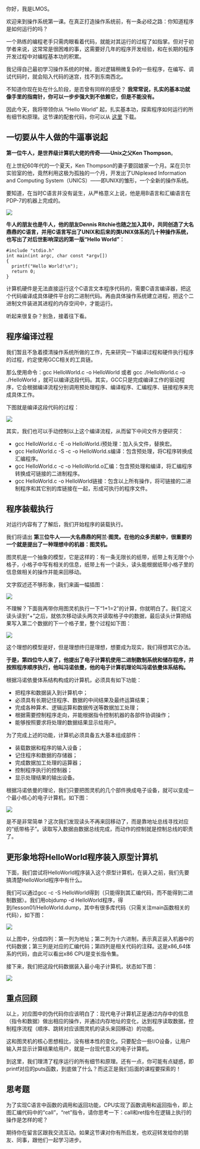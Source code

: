 你好，我是LMOS。

欢迎来到操作系统第一课。在真正打造操作系统前，有一条必经之路：你知道程序是如何运行的吗？

一个熟练的编程老手只需肉眼看着代码，就能对其运行的过程了如指掌。但对于初学者来说，这常常是很困难的事，这需要好几年的程序开发经验，和在长期的程序开发过程中对编程基本功的积累。

我记得自己最初学习操作系统的时候，面对逻辑稍微复杂的一些程序，在编写、调试代码时，就会陷入代码的迷宫，找不到东南西北。

不知道你现在处在什么阶段，是否曾有同样的感受？ **我常常说，扎实的基本功就像手里的指南针，你可以一步步强大到不依赖它，但是不能没有。**

因此今天，我将带领你从 “Hello World” 起，扎实基本功，探索程序如何运行的所有细节和原理。这节课的配套代码，你可以从 [这里](https://gitee.com/lmos/cosmos/tree/master/lesson01/HelloWorld) 下载。

## 一切要从牛人做的牛逼事说起

**第一位牛人，是世界级计算机大佬的传奇——Unix之父Ken Thompson**。

在上世纪60年代的一个夏天，Ken Thompson的妻子要回娘家一个月。呆在贝尔实验室的他，竟然利用这极为孤独的一个月，开发出了UNiplexed Information and Computing System（UNICS）——即UNIX的雏形，一个全新的操作系统。

要知道，在当时C语言并没有诞生，从严格意义上说，他是用B语言和汇编语言在PDP-7的机器上完成的。

![](https://static001.geekbang.org/resource/image/41/56/418b94aed8aab2abf6538a103d9f2856.png?wh=953*633)

**牛人的朋友也是牛人，他的朋友Dennis Ritchie也随之加入其中，共同创造了大名鼎鼎的C语言，并用C语言写出了UNIX和后来的类UNIX体系的几十种操作系统，也写出了对后世影响深远的第一版“Hello World”**：

```
#include "stdio.h"
int main(int argc, char const *argv[])
{
  printf("Hello World!\n");
  return 0;
}

```

计算机硬件是无法直接运行这个C语言文本程序代码的，需要C语言编译器，把这个代码编译成具体硬件平台的二进制代码。再由具体操作系统建立进程，把这个二进制文件装进其进程的内存空间中，才能运行。

听起来很复杂？别急，接着往下看。

## 程序编译过程

我们暂且不急着摸清操作系统所做的工作，先来研究一下编译过程和硬件执行程序的过程，约定使用GCC相关的工具链。

那么使用命令：gcc HelloWorld.c -o HelloWorld 或者 gcc ./HelloWorld.c -o ./HelloWorld ，就可以编译这段代码。其实，GCC只是完成编译工作的驱动程序，它会根据编译流程分别调用预处理程序、编译程序、汇编程序、链接程序来完成具体工作。

下图就是编译这段代码的过程：

![](https://static001.geekbang.org/resource/image/f2/4a/f2b10135ed52436888a793327e4d5a4a.jpg?wh=3015*2410)

其实，我们也可以手动控制以上这个编译流程，从而留下中间文件方便研究：

- gcc HelloWorld.c -E -o HelloWorld.i预处理：加入头文件，替换宏。
- gcc HelloWorld.c -S -c -o HelloWorld.s编译：包含预处理，将C程序转换成汇编程序。
- gcc HelloWorld.c -c -o HelloWorld.o汇编：包含预处理和编译，将汇编程序转换成可链接的二进制程序。
- gcc HelloWorld.c -o HelloWorld链接：包含以上所有操作，将可链接的二进制程序和其它别的库链接在一起，形成可执行的程序文件。

## 程序装载执行

对运行内容有了了解后，我们开始程序的装载执行。

我们将请出 **第三位牛人——大名鼎鼎的阿兰·图灵。在他的众多贡献中，很重要的一个就是提出了一种理想中的机器：图灵机。**

图灵机是一个抽象的模型，它是这样的：有一条无限长的纸带，纸带上有无限个小格子，小格子中写有相关的信息，纸带上有一个读头，读头能根据纸带小格子里的信息做相关的操作并能来回移动。

文字叙述还不够形象，我们来画一幅插图：

![](https://static001.geekbang.org/resource/image/69/7d/6914497643dbb0aaefffc32b865dcf7d.png?wh=517*199)

不理解？下面我再带你用图灵机执行一下“1+1=2”的计算，你就明白了。我们定义读头读到“+”之后，就依次移动读头两次并读取格子中的数据，最后读头计算把结果写入第二个数据的下一个格子里，整个过程如下图：

![](https://static001.geekbang.org/resource/image/43/87/43812abfe104d6885815825f07622e87.jpg?wh=2705*2755)

这个理想的模型是好，但是理想终归是理想，想要成为现实，我们得想其它办法。

**于是，第四位牛人来了，他提出了电子计算机使用二进制数制系统和储存程序，并按照程序顺序执行，他叫冯诺依曼，他的电子计算机理论叫冯诺依曼体系结构。**

根据冯诺依曼体系结构构成的计算机，必须具有如下功能：

- 把程序和数据装入到计算机中；
- 必须具有长期记住程序、数据的中间结果及最终运算结果；
- 完成各种算术、逻辑运算和数据传送等数据加工处理；
- 根据需要控制程序走向，并能根据指令控制机器的各部件协调操作；
- 能够按照要求将处理的数据结果显示给用户。

为了完成上述的功能，计算机必须具备五大基本组成部件：

- 装载数据和程序的输入设备；
- 记住程序和数据的存储器；
- 完成数据加工处理的运算器；
- 控制程序执行的控制器；
- 显示处理结果的输出设备。

根据冯诺依曼的理论，我们只要把图灵机的几个部件换成电子设备，就可以变成一个最小核心的电子计算机，如下图：

![](https://static001.geekbang.org/resource/image/bd/26/bde34df011c397yy42dc00fe6bd35226.jpg?wh=1386*1026)

是不是非常简单？这次我们发现读头不再来回移动了，而是靠地址总线寻找对应的“纸带格子”。读取写入数据由数据总线完成，而动作的控制就是控制总线的职责了。

## 更形象地将HelloWorld程序装入原型计算机

下面，我们尝试将HelloWorld程序装入这个原型计算机，在装入之前，我们先要搞清楚HelloWorld程序中有什么。

我们可以通过gcc -c -S HelloWorld得到（只能得到其汇编代码，而不能得到二进制数据）。我们用objdump -d HelloWorld程序，得到/lesson01/HelloWorld.dump，其中有很多库代码（只需关注main函数相关的代码），如下图：

![](https://static001.geekbang.org/resource/image/39/14/3991a042107b90612122b14596c65614.jpeg?wh=820*291)

以上图中，分成四列：第一列为地址；第二列为十六进制，表示真正装入机器中的代码数据；第三列是对应的汇编代码；第四列是相关代码的注释。这是x86\_64体系的代码，由此可以看出x86 CPU是变长指令集。

接下来，我们把这段代码数据装入最小电子计算机，状态如下图：

![](https://static001.geekbang.org/resource/image/5d/6e/5d4889e7bf20e670ee71cc9b6285c96e.jpg?wh=3810*1815)

## 重点回顾

以上，对应图中的伪代码你应该明白了：现代电子计算机正是通过内存中的信息（指令和数据）做出相应的操作，并通过内存地址的变化，达到程序读取数据，控制程序流程（顺序、跳转对应该图灵机的读头来回移动）的功能。

这和图灵机的核心思想相比，没有根本性的变化。只要配合一些I/O设备，让用户输入并显示计算结果给用户，就是一台现代意义的电子计算机。

到这里，我们理清了程序运行的所有细节和原理。还有一点，你可能有点疑惑，即printf对应的puts函数，到底做了什么？而这正是我们后面的课程要探索的！

## 思考题

为了实现C语言中函数的调用和返回功能，CPU实现了函数调用和返回指令，即上图汇编代码中的“call”，“ret”指令，请你思考一下：call和ret指令在逻辑上执行的操作是怎样的呢？

期待你在留言区跟我交流互动。如果这节课对你有所启发，也欢迎转发给你的朋友、同事，跟他们一起学习进步。